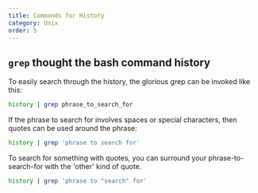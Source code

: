 ```yaml
---
title: Commands for History
category: Unix
order: 5
---
```


## `grep` thought the bash command history 

To easily search through the history, the glorious grep can be invoked like this:

``` bash
history | grep phrase_to_search_for
```

If the phrase to search for involves spaces or special characters, then quotes can be used around the phrase:

``` bash
history | grep 'phrase to search for'
```

To search for something with quotes, you can surround your phrase-to-search-for with the 'other' kind of quote.

``` bash
history | grep 'phrase to "search" for'
```
